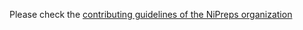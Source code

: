Please check the [contributing guidelines of the NiPreps organization](https://www.nipreps.org/community/CONTRIBUTING)

